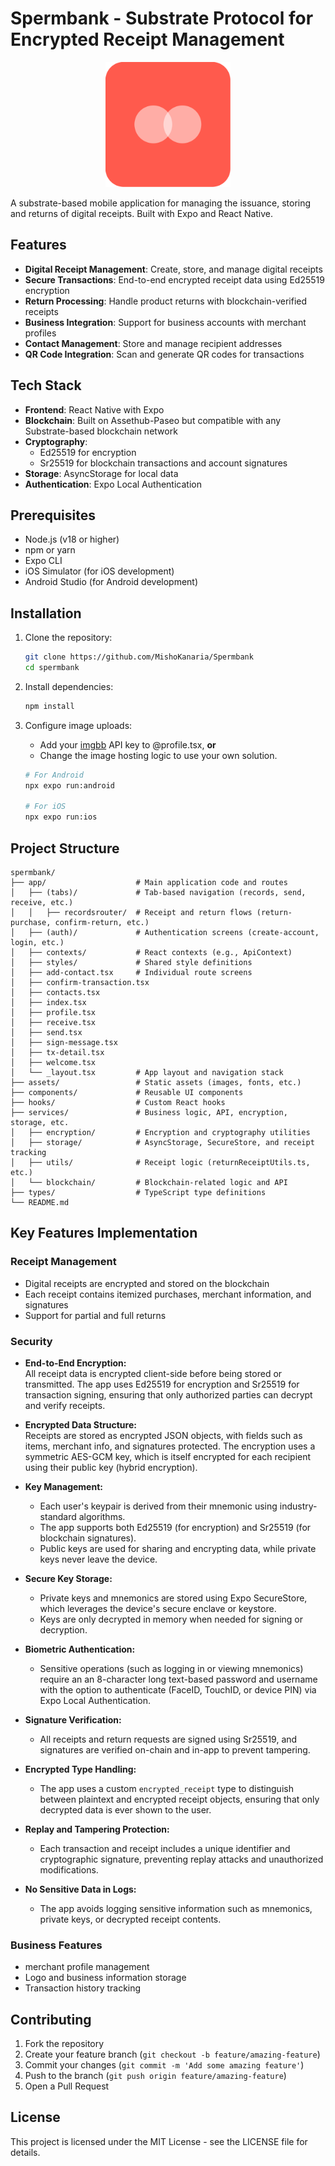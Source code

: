 # Spermbank - Substrate Protocol for Encrypted Receipt Management
<p align="center">
  <img src="assets/images/splash-icon-dark.png" alt="Spermbank logo" width="200"/>
</p>

A substrate-based mobile application for managing the issuance, storing and returns of digital receipts. Built with Expo and React Native.

## Features

- **Digital Receipt Management**: Create, store, and manage digital receipts
- **Secure Transactions**: End-to-end encrypted receipt data using Ed25519 encryption
- **Return Processing**: Handle product returns with blockchain-verified receipts
- **Business Integration**: Support for business accounts with merchant profiles
- **Contact Management**: Store and manage recipient addresses
- **QR Code Integration**: Scan and generate QR codes for transactions

## Tech Stack

- **Frontend**: React Native with Expo
- **Blockchain**: Built on Assethub-Paseo but compatible with any Substrate-based blockchain network
- **Cryptography**: 
  - Ed25519 for encryption
  - Sr25519 for blockchain transactions and account signatures
- **Storage**: AsyncStorage for local data
- **Authentication**: Expo Local Authentication

## Prerequisites

- Node.js (v18 or higher)
- npm or yarn
- Expo CLI
- iOS Simulator (for iOS development)
- Android Studio (for Android development)

## Installation

1. Clone the repository:
   ```bash
   git clone https://github.com/MishoKanaria/Spermbank
   cd spermbank
   ```

2. Install dependencies:
   ```bash
   npm install
   ```

3. Configure image uploads:
   - Add your [imgbb](https://imgbb.com/) API key to @profile.tsx, **or**
   - Change the image hosting logic to use your own solution.

   ```bash
   # For Android
   npx expo run:android

   # For iOS
   npx expo run:ios
   ```

## Project Structure

```
spermbank/
├── app/                    # Main application code and routes
│   ├── (tabs)/             # Tab-based navigation (records, send, receive, etc.)
│   │   ├── recordsrouter/  # Receipt and return flows (return-purchase, confirm-return, etc.)
│   ├── (auth)/             # Authentication screens (create-account, login, etc.)
│   ├── contexts/           # React contexts (e.g., ApiContext)
│   ├── styles/             # Shared style definitions
│   ├── add-contact.tsx     # Individual route screens
│   ├── confirm-transaction.tsx
│   ├── contacts.tsx
│   ├── index.tsx
│   ├── profile.tsx
│   ├── receive.tsx
│   ├── send.tsx
│   ├── sign-message.tsx
│   ├── tx-detail.tsx
│   ├── welcome.tsx
│   └── _layout.tsx         # App layout and navigation stack
├── assets/                 # Static assets (images, fonts, etc.)
├── components/             # Reusable UI components
├── hooks/                  # Custom React hooks
├── services/               # Business logic, API, encryption, storage, etc.
│   ├── encryption/         # Encryption and cryptography utilities
│   ├── storage/            # AsyncStorage, SecureStore, and receipt tracking
│   ├── utils/              # Receipt logic (returnReceiptUtils.ts, etc.)
│   └── blockchain/         # Blockchain-related logic and API
├── types/                  # TypeScript type definitions
└── README.md
```

## Key Features Implementation

### Receipt Management
- Digital receipts are encrypted and stored on the blockchain
- Each receipt contains itemized purchases, merchant information, and signatures
- Support for partial and full returns

### Security

- **End-to-End Encryption:**  
  All receipt data is encrypted client-side before being stored or transmitted. The app uses Ed25519 for encryption and Sr25519 for transaction signing, ensuring that only authorized parties can decrypt and verify receipts.

- **Encrypted Data Structure:**  
  Receipts are stored as encrypted JSON objects, with fields such as items, merchant info, and signatures protected. The encryption uses a symmetric AES-GCM key, which is itself encrypted for each recipient using their public key (hybrid encryption).

- **Key Management:**  
  - Each user's keypair is derived from their mnemonic using industry-standard algorithms.
  - The app supports both Ed25519 (for encryption) and Sr25519 (for blockchain signatures).
  - Public keys are used for sharing and encrypting data, while private keys never leave the device.

- **Secure Key Storage:**  
  - Private keys and mnemonics are stored using Expo SecureStore, which leverages the device's secure enclave or keystore.
  - Keys are only decrypted in memory when needed for signing or decryption.

- **Biometric Authentication:**  
  - Sensitive operations (such as logging in or viewing mnemonics) require an an 8-character long text-based password and username with the option to authenticate (FaceID, TouchID, or device PIN) via Expo Local Authentication.

- **Signature Verification:**  
  - All receipts and return requests are signed using Sr25519, and signatures are verified on-chain and in-app to prevent tampering.

- **Encrypted Type Handling:**  
  - The app uses a custom `encrypted_receipt` type to distinguish between plaintext and encrypted receipt objects, ensuring that only decrypted data is ever shown to the user.

- **Replay and Tampering Protection:**  
  - Each transaction and receipt includes a unique identifier and cryptographic signature, preventing replay attacks and unauthorized modifications.

- **No Sensitive Data in Logs:**  
  - The app avoids logging sensitive information such as mnemonics, private keys, or decrypted receipt contents.

### Business Features
- merchant profile management
- Logo and business information storage
- Transaction history tracking

## Contributing

1. Fork the repository
2. Create your feature branch (`git checkout -b feature/amazing-feature`)
3. Commit your changes (`git commit -m 'Add some amazing feature'`)
4. Push to the branch (`git push origin feature/amazing-feature`)
5. Open a Pull Request

## License

This project is licensed under the MIT License - see the LICENSE file for details.

